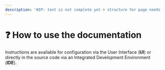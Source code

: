 ```yaml
---
description: 'WIP: text is not complete yet + structure for page needs to be implemented'
---
```


# ❓ How to use the documentation

Instructions are available for configuration via the User Interface (**UI**) or directly in the source code via an Integrated Development Environment (**IDE**).
